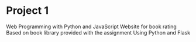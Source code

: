 # Project 1

Web Programming with Python and JavaScript
Website for book rating
Based on book library provided with the assignment
Using Python and Flask
